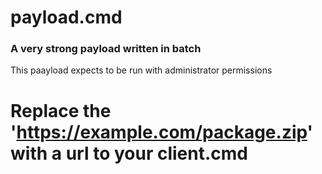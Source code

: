 # payload.cmd

### A very strong payload written in batch

This paayload expects to be run with administrator permissions

# Replace the 'https://example.com/package.zip' with a url to your client.cmd
